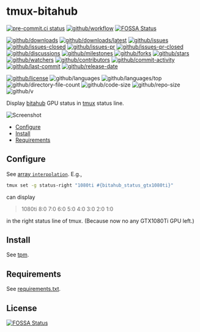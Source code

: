 # tmux-bitahub

[![pre-commit.ci status](https://results.pre-commit.ci/badge/github/Freed-Wu/tmux-bitahub/main.svg)](https://results.pre-commit.ci/latest/github/Freed-Wu/tmux-bitahub/main)
[![github/workflow](https://shields.io/github/workflow/status/Freed-Wu/tmux-bitahub/python)](https://github.com/Freed-Wu/tmux-bitahub/actions)
[![FOSSA Status](https://app.fossa.com/api/projects/git%2Bgithub.com%2FFreed-Wu%2Ftmux-bitahub.svg?type=shield)](https://app.fossa.com/projects/git%2Bgithub.com%2FFreed-Wu%2Ftmux-bitahub?ref=badge_shield)

[![github/downloads](https://shields.io/github/downloads/Freed-Wu/tmux-bitahub/total)](https://github.com/Freed-Wu/tmux-bitahub/releases)
[![github/downloads/latest](https://shields.io/github/downloads/Freed-Wu/tmux-bitahub/latest/total)](https://github.com/Freed-Wu/tmux-bitahub/releases/latest)
[![github/issues](https://shields.io/github/issues/Freed-Wu/tmux-bitahub)](https://github.com/Freed-Wu/tmux-bitahub/issues)
[![github/issues-closed](https://shields.io/github/issues-closed/Freed-Wu/tmux-bitahub)](https://github.com/Freed-Wu/tmux-bitahub/issues?q=is%3Aissue+is%3Aclosed)
[![github/issues-pr](https://shields.io/github/issues-pr/Freed-Wu/tmux-bitahub)](https://github.com/Freed-Wu/tmux-bitahub/pulls)
[![github/issues-pr-closed](https://shields.io/github/issues-pr-closed/Freed-Wu/tmux-bitahub)](https://github.com/Freed-Wu/tmux-bitahub/pulls?q=is%3Apr+is%3Aclosed)
[![github/discussions](https://shields.io/github/discussions/Freed-Wu/tmux-bitahub)](https://github.com/Freed-Wu/tmux-bitahub/discussions)
[![github/milestones](https://shields.io/github/milestones/all/Freed-Wu/tmux-bitahub)](https://github.com/Freed-Wu/tmux-bitahub/milestones)
[![github/forks](https://shields.io/github/forks/Freed-Wu/tmux-bitahub)](https://github.com/Freed-Wu/tmux-bitahub/network/members)
[![github/stars](https://shields.io/github/stars/Freed-Wu/tmux-bitahub)](https://github.com/Freed-Wu/tmux-bitahub/stargazers)
[![github/watchers](https://shields.io/github/watchers/Freed-Wu/tmux-bitahub)](https://github.com/Freed-Wu/tmux-bitahub/watchers)
[![github/contributors](https://shields.io/github/contributors/Freed-Wu/tmux-bitahub)](https://github.com/Freed-Wu/tmux-bitahub/graphs/contributors)
[![github/commit-activity](https://shields.io/github/commit-activity/w/Freed-Wu/tmux-bitahub)](https://github.com/Freed-Wu/tmux-bitahub/graphs/commit-activity)
[![github/last-commit](https://shields.io/github/last-commit/Freed-Wu/tmux-bitahub)](https://github.com/Freed-Wu/tmux-bitahub/commits)
[![github/release-date](https://shields.io/github/release-date/Freed-Wu/tmux-bitahub)](https://github.com/Freed-Wu/tmux-bitahub/releases/latest)

[![github/license](https://shields.io/github/license/Freed-Wu/tmux-bitahub)](https://github.com/Freed-Wu/tmux-bitahub/blob/master/LICENSE)
![github/languages](https://shields.io/github/languages/count/Freed-Wu/tmux-bitahub)
![github/languages/top](https://shields.io/github/languages/top/Freed-Wu/tmux-bitahub)
![github/directory-file-count](https://shields.io/github/directory-file-count/Freed-Wu/tmux-bitahub)
![github/code-size](https://shields.io/github/languages/code-size/Freed-Wu/tmux-bitahub)
![github/repo-size](https://shields.io/github/repo-size/Freed-Wu/tmux-bitahub)
![github/v](https://shields.io/github/v/release/Freed-Wu/tmux-bitahub)

Display [bitahub](https://www.bitahub.com/resources) GPU status in
[tmux](https://github.com/tmux/tmux) status line.

![Screenshot](https://user-images.githubusercontent.com/32936898/195975347-4024f8a9-3f13-4e1a-b84d-0e366d599c7f.png)

<!-- mdformat-toc start --slug=github --no-anchors --maxlevel=6 --minlevel=2 -->

- [Configure](#configure)
- [Install](#install)
- [Requirements](#requirements)

<!-- mdformat-toc end -->

## Configure

See [array `interpolation`](bitahub.tmux). E.g.,

```sh
tmux set -g status-right "1080ti #{bitahub_status_gtx1080ti}"
```

can display

> 1080ti 8:0 7:0 6:0 5:0 4:0 3:0 2:0 1:0

in the right status line of tmux. (Because now no any GTX1080Ti GPU left.)

## Install

See [tpm](https://github.com/tmux-plugins/tpm).

## Requirements

See [requirements.txt](requirements.txt).


## License
[![FOSSA Status](https://app.fossa.com/api/projects/git%2Bgithub.com%2FFreed-Wu%2Ftmux-bitahub.svg?type=large)](https://app.fossa.com/projects/git%2Bgithub.com%2FFreed-Wu%2Ftmux-bitahub?ref=badge_large)